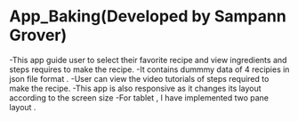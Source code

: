 # App_Baking(Developed by Sampann Grover)
-This app guide user to select their favorite recipe and view ingredients and steps requires to make the recipe.
-It contains dummmy data of 4 recipies in json file format .
-User can view the video tutorials of steps required to make the recipe.
-This app is also responsive as it changes its layout according to the screen size
-For tablet , I have implemented two pane layout .
